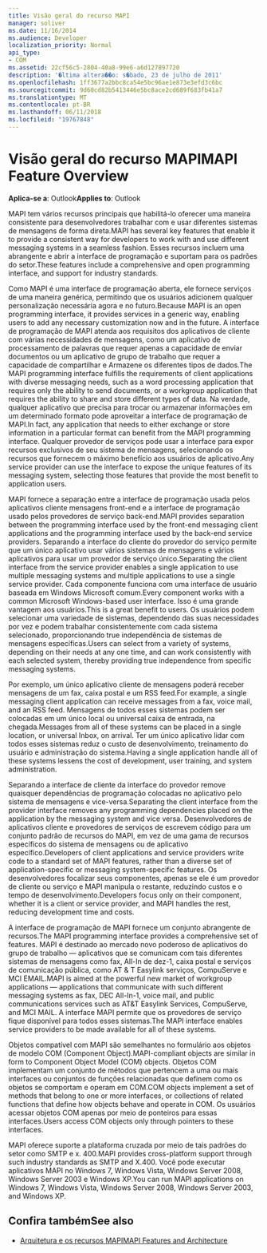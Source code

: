 ```yaml
---
title: Visão geral do recurso MAPI
manager: soliver
ms.date: 11/16/2014
ms.audience: Developer
localization_priority: Normal
api_type:
- COM
ms.assetid: 22cf56c5-2804-40a8-99e6-a6d127897720
description: '�ltima altera��o: s�bado, 23 de julho de 2011'
ms.openlocfilehash: 1ff3677a2bbc8ca54e5bc96ae1e873e3efd3c6bc
ms.sourcegitcommit: 9d60cd82b5413446e5bc8ace2cd689f683fb41a7
ms.translationtype: MT
ms.contentlocale: pt-BR
ms.lasthandoff: 06/11/2018
ms.locfileid: "19767848"
---
```

# <a name="mapi-feature-overview"></a><span data-ttu-id="a6dfa-103">Visão geral do recurso MAPI</span><span class="sxs-lookup"><span data-stu-id="a6dfa-103">MAPI Feature Overview</span></span>
 
<span data-ttu-id="a6dfa-104">**Aplica-se a**: Outlook</span><span class="sxs-lookup"><span data-stu-id="a6dfa-104">**Applies to**: Outlook</span></span> 
  
<span data-ttu-id="a6dfa-105">MAPI tem vários recursos principais que habilitá-lo oferecer uma maneira consistente para desenvolvedores trabalhar com e usar diferentes sistemas de mensagens de forma direta.</span><span class="sxs-lookup"><span data-stu-id="a6dfa-105">MAPI has several key features that enable it to provide a consistent way for developers to work with and use different messaging systems in a seamless fashion.</span></span> <span data-ttu-id="a6dfa-106">Esses recursos incluem uma abrangente e abrir a interface de programação e suportam para os padrões do setor.</span><span class="sxs-lookup"><span data-stu-id="a6dfa-106">These features include a comprehensive and open programming interface, and support for industry standards.</span></span> 
  
<span data-ttu-id="a6dfa-107">Como MAPI é uma interface de programação aberta, ele fornece serviços de uma maneira genérica, permitindo que os usuários adicionem qualquer personalização necessária agora e no futuro.</span><span class="sxs-lookup"><span data-stu-id="a6dfa-107">Because MAPI is an open programming interface, it provides services in a generic way, enabling users to add any necessary customization now and in the future.</span></span> <span data-ttu-id="a6dfa-108">A interface de programação de MAPI atenda aos requisitos dos aplicativos de cliente com várias necessidades de mensagens, como um aplicativo de processamento de palavras que requer apenas a capacidade de enviar documentos ou um aplicativo de grupo de trabalho que requer a capacidade de compartilhar e Armazene os diferentes tipos de dados.</span><span class="sxs-lookup"><span data-stu-id="a6dfa-108">The MAPI programming interface fulfills the requirements of client applications with diverse messaging needs, such as a word processing application that requires only the ability to send documents, or a workgroup application that requires the ability to share and store different types of data.</span></span> <span data-ttu-id="a6dfa-109">Na verdade, qualquer aplicativo que precisa para trocar ou armazenar informações em um determinado formato pode aproveitar a interface de programação de MAPI.</span><span class="sxs-lookup"><span data-stu-id="a6dfa-109">In fact, any application that needs to either exchange or store information in a particular format can benefit from the MAPI programming interface.</span></span> <span data-ttu-id="a6dfa-110">Qualquer provedor de serviços pode usar a interface para expor recursos exclusivos de seu sistema de mensagens, selecionando os recursos que fornecem o máximo benefício aos usuários de aplicativo.</span><span class="sxs-lookup"><span data-stu-id="a6dfa-110">Any service provider can use the interface to expose the unique features of its messaging system, selecting those features that provide the most benefit to application users.</span></span>
  
<span data-ttu-id="a6dfa-111">MAPI fornece a separação entre a interface de programação usada pelos aplicativos cliente mensagens front-end e a interface de programação usado pelos provedores de serviço back-end.</span><span class="sxs-lookup"><span data-stu-id="a6dfa-111">MAPI provides separation between the programming interface used by the front-end messaging client applications and the programming interface used by the back-end service providers.</span></span> <span data-ttu-id="a6dfa-112">Separando a interface do cliente do provedor do serviço permite que um único aplicativo usar vários sistemas de mensagens e vários aplicativos para usar um provedor de serviço único.</span><span class="sxs-lookup"><span data-stu-id="a6dfa-112">Separating the client interface from the service provider enables a single application to use multiple messaging systems and multiple applications to use a single service provider.</span></span> <span data-ttu-id="a6dfa-113">Cada componente funciona com uma interface de usuário baseada em Windows Microsoft comum.</span><span class="sxs-lookup"><span data-stu-id="a6dfa-113">Every component works with a common Microsoft Windows-based user interface.</span></span> <span data-ttu-id="a6dfa-114">Isso é uma grande vantagem aos usuários.</span><span class="sxs-lookup"><span data-stu-id="a6dfa-114">This is a great benefit to users.</span></span> <span data-ttu-id="a6dfa-115">Os usuários podem selecionar uma variedade de sistemas, dependendo das suas necessidades por vez e podem trabalhar consistentemente com cada sistema selecionado, proporcionando true independência de sistemas de mensagens específicas.</span><span class="sxs-lookup"><span data-stu-id="a6dfa-115">Users can select from a variety of systems, depending on their needs at any one time, and can work consistently with each selected system, thereby providing true independence from specific messaging systems.</span></span> 
  
<span data-ttu-id="a6dfa-116">Por exemplo, um único aplicativo cliente de mensagens poderá receber mensagens de um fax, caixa postal e um RSS feed.</span><span class="sxs-lookup"><span data-stu-id="a6dfa-116">For example, a single messaging client application can receive messages from a fax, voice mail, and an RSS feed.</span></span> <span data-ttu-id="a6dfa-117">Mensagens de todos esses sistemas podem ser colocadas em um único local ou universal caixa de entrada, na chegada.</span><span class="sxs-lookup"><span data-stu-id="a6dfa-117">Messages from all of these systems can be placed in a single location, or universal Inbox, on arrival.</span></span> <span data-ttu-id="a6dfa-118">Ter um único aplicativo lidar com todos esses sistemas reduz o custo de desenvolvimento, treinamento do usuário e administração do sistema.</span><span class="sxs-lookup"><span data-stu-id="a6dfa-118">Having a single application handle all of these systems lessens the cost of development, user training, and system administration.</span></span> 
  
<span data-ttu-id="a6dfa-119">Separando a interface de cliente da interface do provedor remove quaisquer dependências de programação colocadas no aplicativo pelo sistema de mensagens e vice-versa.</span><span class="sxs-lookup"><span data-stu-id="a6dfa-119">Separating the client interface from the provider interface removes any programming dependencies placed on the application by the messaging system and vice versa.</span></span> <span data-ttu-id="a6dfa-120">Desenvolvedores de aplicativos cliente e provedores de serviços de escrevem código para um conjunto padrão de recursos do MAPI, em vez de uma gama de recursos específicos do sistema de mensagens ou de aplicativo específico.</span><span class="sxs-lookup"><span data-stu-id="a6dfa-120">Developers of client applications and service providers write code to a standard set of MAPI features, rather than a diverse set of application-specific or messaging system-specific features.</span></span> <span data-ttu-id="a6dfa-121">Os desenvolvedores focalizar seus componentes, apenas se ele é um provedor de cliente ou serviço e MAPI manipula o restante, reduzindo custos e o tempo de desenvolvimento.</span><span class="sxs-lookup"><span data-stu-id="a6dfa-121">Developers focus only on their component, whether it is a client or service provider, and MAPI handles the rest, reducing development time and costs.</span></span>
  
<span data-ttu-id="a6dfa-122">A interface de programação de MAPI fornece um conjunto abrangente de recursos.</span><span class="sxs-lookup"><span data-stu-id="a6dfa-122">The MAPI programming interface provides a comprehensive set of features.</span></span> <span data-ttu-id="a6dfa-123">MAPI é destinado ao mercado novo poderoso de aplicativos do grupo de trabalho — aplicativos que se comunicam com tais diferentes sistemas de mensagens como fax, All-In de dez-1, caixa postal e serviços de comunicação pública, como AT & T Easylink serviços, CompuServe e MCI EMAIL.</span><span class="sxs-lookup"><span data-stu-id="a6dfa-123">MAPI is aimed at the powerful new market of workgroup applications — applications that communicate with such different messaging systems as fax, DEC All-In-1, voice mail, and public communications services such as AT&T Easylink Services, CompuServe, and MCI MAIL.</span></span> <span data-ttu-id="a6dfa-124">A interface MAPI permite que os provedores de serviço fique disponível para todos esses sistemas.</span><span class="sxs-lookup"><span data-stu-id="a6dfa-124">The MAPI interface enables service providers to be made available for all of these systems.</span></span> 
  
<span data-ttu-id="a6dfa-125">Objetos compatível com MAPI são semelhantes no formulário aos objetos de modelo COM (Component Object).</span><span class="sxs-lookup"><span data-stu-id="a6dfa-125">MAPI-compliant objects are similar in form to Component Object Model (COM) objects.</span></span> <span data-ttu-id="a6dfa-126">Objetos COM implementam um conjunto de métodos que pertencem a uma ou mais interfaces ou conjuntos de funções relacionadas que definem como os objetos se comportam e operam em COM.</span><span class="sxs-lookup"><span data-stu-id="a6dfa-126">COM objects implement a set of methods that belong to one or more interfaces, or collections of related functions that define how objects behave and operate in COM.</span></span> <span data-ttu-id="a6dfa-127">Os usuários acessar objetos COM apenas por meio de ponteiros para essas interfaces.</span><span class="sxs-lookup"><span data-stu-id="a6dfa-127">Users access COM objects only through pointers to these interfaces.</span></span>
  
<span data-ttu-id="a6dfa-128">MAPI oferece suporte a plataforma cruzada por meio de tais padrões do setor como SMTP e x. 400.</span><span class="sxs-lookup"><span data-stu-id="a6dfa-128">MAPI provides cross-platform support through such industry standards as SMTP and X.400.</span></span> <span data-ttu-id="a6dfa-129">Você pode executar aplicativos MAPI no Windows 7, Windows Vista, Windows Server 2008, Windows Server 2003 e Windows XP.</span><span class="sxs-lookup"><span data-stu-id="a6dfa-129">You can run MAPI applications on Windows 7, Windows Vista, Windows Server 2008, Windows Server 2003, and Windows XP.</span></span> 
  
## <a name="see-also"></a><span data-ttu-id="a6dfa-130">Confira também</span><span class="sxs-lookup"><span data-stu-id="a6dfa-130">See also</span></span>

- [<span data-ttu-id="a6dfa-131">Arquitetura e os recursos MAPI</span><span class="sxs-lookup"><span data-stu-id="a6dfa-131">MAPI Features and Architecture</span></span>](mapi-features-and-architecture.md)

